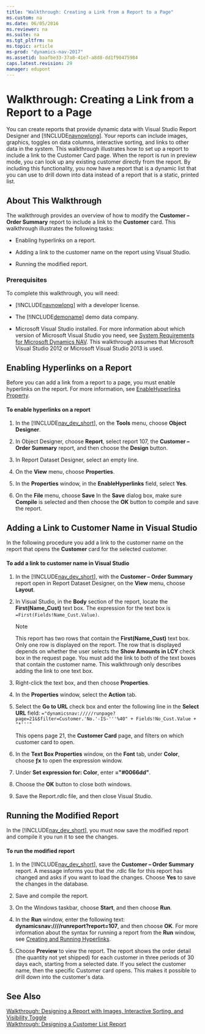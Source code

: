 ```yaml
---
title: "Walkthrough: Creating a Link from a Report to a Page"
ms.custom: na
ms.date: 06/05/2016
ms.reviewer: na
ms.suite: na
ms.tgt_pltfrm: na
ms.topic: article
ms-prod: "dynamics-nav-2017"
ms.assetid: baafbe33-37a8-41e7-a8d8-dd1f90475984
caps.latest.revision: 29
manager: edupont
---
```

# Walkthrough: Creating a Link from a Report to a Page
You can create reports that provide dynamic data with Visual Studio Report Designer and [!INCLUDE[navnowlong](includes/navnowlong_md.md)]. Your reports can include images, graphics, toggles on data columns, interactive sorting, and links to other data in the system. This walkthrough illustrates how to set up a report to include a link to the Customer Card page. When the report is run in preview mode, you can look up any existing customer directly from the report. By including this functionality, you now have a report that is a dynamic list that you can use to drill down into data instead of a report that is a static, printed list.  

## About This Walkthrough  
 The walkthrough provides an overview of how to modify the **Customer – Order Summary** report to include a link to the **Customer** card. This walkthrough illustrates the following tasks:  

-   Enabling hyperlinks on a report.  

-   Adding a link to the customer name on the report using Visual Studio.  

-   Running the modified report.  

### Prerequisites  
 To complete this walkthrough, you will need:  

-   [!INCLUDE[navnowlong](includes/navnowlong_md.md)] with a developer license.  

-   The [!INCLUDE[demoname](includes/demoname_md.md)] demo data company.  

-   Microsoft Visual Studio installed. For more information about which version of Microsoft Visual Studio you need, see [System Requirements for Microsoft Dynamics NAV](System-Requirements-for-Microsoft-Dynamics-NAV.md). This walkthrough assumes that Microsoft Visual Studio 2012 or Microsoft Visual Studio 2013 is used.  

## Enabling Hyperlinks on a Report  
 Before you can add a link from a report to a page, you must enable hyperlinks on the report. For more information, see [EnableHyperlinks Property](EnableHyperlinks-Property.md).  

#### To enable hyperlinks on a report  

1.  In the [!INCLUDE[nav_dev_short](includes/nav_dev_short_md.md)], on the **Tools** menu, choose **Object Designer**.  

2.  In Object Designer, choose **Report**, select report 107, the **Customer – Order Summary** report, and then choose the **Design** button.  

3.  In Report Dataset Designer, select an empty line.  

4.  On the **View** menu, choose **Properties**.  

5.  In the **Properties** window, in the **EnableHyperlinks** field, select **Yes**.  

6.  On the **File** menu, choose **Save** In the **Save** dialog box, make sure **Compile** is selected and then choose the **OK** button to compile and save the report.  

## Adding a Link to Customer Name in Visual Studio  
 In the following procedure you add a link to the customer name on the report that opens the **Customer** card for the selected customer.  

#### To add a link to customer name in Visual Studio  

1.  In the [!INCLUDE[nav_dev_short](includes/nav_dev_short_md.md)], with the **Customer – Order Summary** report open in Report Dataset Designer, on the **View** menu, choose **Layout**.  

2.  In Visual Studio, in the **Body** section of the report, locate the **First\(Name\_Cust\)** text box. The expression for the text box is `=First(Fields!Name_Cust.Value)`.  

    > [!NOTE]  
    >  This report has two rows that contain the **First\(Name\_Cust\)** text box. Only one row is displayed on the report. The row that is displayed depends on whether the user selects the **Show Amounts in LCY** check box in the request page. You must add the link to both of the text boxes that contain the customer name. This walkthrough only describes adding the link to one text box.  

3.  Right-click the text box, and then choose **Properties**.  

4.  In the **Properties** window, select the **Action** tab.  

5.  Select the **Go to URL** check box and enter the following line in the **Select URL** field: `="dynamicsnav://///runpage?page=21&$filter=Customer.'No.'-IS-'''%40" + Fields!No_Cust.Value + "*'''"`  

     This opens page 21, the **Customer Card** page, and filters on which customer card to open.  

6.  In the **Text Box Properties** window, on the **Font** tab, under **Color**, choose **ƒx** to open the expression window.  

7.  Under **Set expression for: Color**, enter **="\#0066dd"**.  

8.  Choose the **OK** button to close both windows.  

9. Save the Report.rdlc file, and then close Visual Studio.  

## Running the Modified Report  
 In the [!INCLUDE[nav_dev_short](includes/nav_dev_short_md.md)], you must now save the modified report and compile it you run it to see the changes.  

#### To run the modified report  

1.  In the [!INCLUDE[nav_dev_short](includes/nav_dev_short_md.md)], save the **Customer – Order Summary** report. A message informs you that the .rdlc file for this report has changed and asks if you want to load the changes. Choose **Yes** to save the changes in the database.  

2.  Save and compile the report.  

3.  On the Windows taskbar, choose **Start**, and then choose **Run**.  

4.  In the **Run** window, enter the following text: **dynamicsnav:////runreport?report=107**, and then choose **OK**. For more information about the syntax for running a report from the **Run** window, see [Creating and Running Hyperlinks](Creating-and-Running-Hyperlinks.md).  

5.  Choose **Preview** to view the report. The report shows the order detail \(the quantity not yet shipped\) for each customer in three periods of 30 days each, starting from a selected date. If you select the customer name, then the specific Customer card opens. This makes it possible to drill down into the customer's data.  

## See Also  
 [Walkthrough: Designing a Report with Images, Interactive Sorting, and Visibility Toggle](Walkthrough--Designing-a-Report-with-Images,-Interactive-Sorting,-and-Visibility-Toggle.md)   
 [Walkthrough: Designing a Customer List Report](Walkthrough--Designing-a-Customer-List-Report.md)
